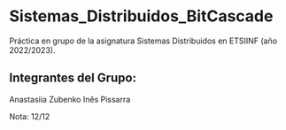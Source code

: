 # Sistemas_Distribuidos_BitCascade

Práctica en grupo de la asignatura Sistemas Distribuidos en ETSIINF (año 2022/2023).

## Integrantes del Grupo:
Anastasiia Zubenko
Inês Pissarra

Nota: 12/12
